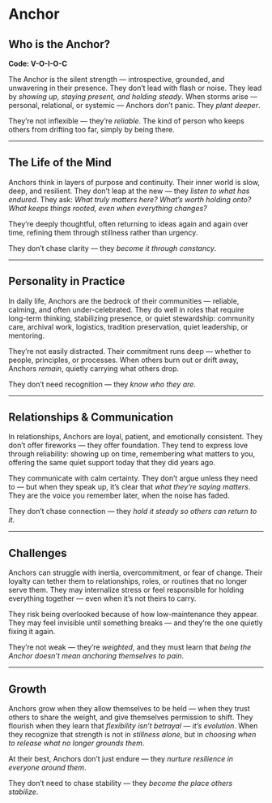 # Anchor
## Who is the Anchor?
**Code: V-O-I-O-C**

The Anchor is the silent strength — introspective, grounded, and unwavering in their presence. They don’t lead with flash or noise. They lead by *showing up, staying present, and holding steady*. When storms arise — personal, relational, or systemic — Anchors don’t panic. They *plant deeper*.

They’re not inflexible — they’re *reliable*. The kind of person who keeps others from drifting too far, simply by being there.

---

## The Life of the Mind

Anchors think in layers of purpose and continuity. Their inner world is slow, deep, and resilient. They don’t leap at the new — they *listen to what has endured*. They ask: *What truly matters here? What’s worth holding onto? What keeps things rooted, even when everything changes?*

They’re deeply thoughtful, often returning to ideas again and again over time, refining them through stillness rather than urgency.

They don’t chase clarity — they *become it through constancy*.

---

## Personality in Practice

In daily life, Anchors are the bedrock of their communities — reliable, calming, and often under-celebrated. They do well in roles that require long-term thinking, stabilizing presence, or quiet stewardship: community care, archival work, logistics, tradition preservation, quiet leadership, or mentoring.

They’re not easily distracted. Their commitment runs deep — whether to people, principles, or processes. When others burn out or drift away, Anchors *remain*, quietly carrying what others drop.

They don’t need recognition — they *know who they are*.

---

## Relationships & Communication

In relationships, Anchors are loyal, patient, and emotionally consistent. They don’t offer fireworks — they offer foundation. They tend to express love through reliability: showing up on time, remembering what matters to you, offering the same quiet support today that they did years ago.

They communicate with calm certainty. They don’t argue unless they need to — but when they speak up, it’s clear that *what they’re saying matters*. They are the voice you remember later, when the noise has faded.

They don’t chase connection — they *hold it steady so others can return to it*.

---

## Challenges

Anchors can struggle with inertia, overcommitment, or fear of change. Their loyalty can tether them to relationships, roles, or routines that no longer serve them. They may internalize stress or feel responsible for holding everything together — even when it’s not theirs to carry.

They risk being overlooked because of how low-maintenance they appear. They may feel invisible until something breaks — and they’re the one quietly fixing it again.

They’re not weak — they’re *weighted*, and they must learn that *being the Anchor doesn’t mean anchoring themselves to pain*.

---

## Growth

Anchors grow when they allow themselves to be held — when they trust others to share the weight, and give themselves permission to shift. They flourish when they learn that *flexibility isn’t betrayal — it’s evolution*. When they recognize that strength is not in *stillness alone*, but in *choosing when to release what no longer grounds them*.

At their best, Anchors don’t just endure — they *nurture resilience in everyone around them*.

They don’t need to chase stability — they *become the place others stabilize*.
